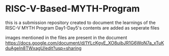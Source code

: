 # RISC-V-Based-MYTH-Program
this is a submission repository created to document the learnings of the RISC-V MYTH Program
Day1-Day5's contents are added as seperate files

images mentioned in the files are present in the document https://docs.google.com/document/d/1YLcKgyE_XO8uibJR1G6WoN7a_xTuKduAgeIn8TWxagU/edit?usp=sharing
